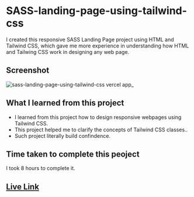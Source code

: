 # SASS-landing-page-using-tailwind-css
I created this responsive SASS Landing Page project using HTML and Tailwind CSS, which gave me more experience in understanding how HTML and Tailwing CSS work in designing any web page.
## Screenshot
![sass-landing-page-using-tailwind-css vercel app_](https://github.com/vibhamaurya05/SASS-landing-page-using-tailwind-css/assets/138363991/c6c2c4a1-d587-45e4-a1d4-fca8a1c631ca)
## What I learned from this project
* I learned from this project how to design responsive webpages using Tailwind CSS.
* This project helped me to clarify the concepts of Tailwind CSS classes..
* Such project literally build confindence.
## Time taken to complete this peoject
I took 8 hours to complete it.
## [Live Link](https://sass-landing-page-using-tailwind-css.vercel.app/)

